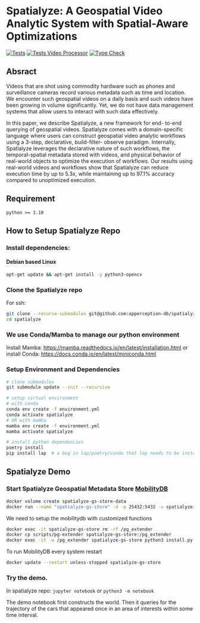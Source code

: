 # Spatialyze: A Geospatial Video Analytic System with Spatial-Aware Optimizations

[![Tests](https://github.com/apperception-db/spatialyze/actions/workflows/test.yml/badge.svg?branch=main)](https://github.com/apperception-db/spatialyze/actions?query=workflow%3Atest)
[![Tests Video Processor](https://github.com/apperception-db/spatialyze/actions/workflows/test-video-processor.yml/badge.svg?branch=main)](https://github.com/apperception-db/spatialyze/actions?query=workflow%3Atest-video-processor)
[![Type Check](https://github.com/apperception-db/spatialyze/actions/workflows/check.yml/badge.svg?branch=main)](https://github.com/apperception-db/spatialyze/actions?query=workflow%3Acheck)

## Absract
Videos that are shot using commodity hardware such as phones
and surveillance cameras record various metadata such as time and
location. We encounter such geospatial videos on a daily basis and
such videos have been growing in volume significantly. Yet, we
do not have data management systems that allow users to interact
with such data effectively.

In this paper, we describe Spatialyze, a new framework for end-
to-end querying of geospatial videos. Spatialyze comes with a
domain-specific language where users can construct geospatial
video analytic workflows using a 3-step, declarative, build-filter-
observe paradigm. Internally, Spatialyze leverages the declarative
nature of such workflows, the temporal-spatial metadata stored
with videos, and physical behavior of real-world objects to optimize
the execution of workflows. Our results using real-world videos
and workflows show that Spatialyze can reduce execution time by
up to 5.3x, while maintaining up to 97.1% accuracy compared to
unoptimized execution.

## Requirement
```
python >= 3.10
```

## How to Setup Spatialyze Repo
### Install dependencies:
#### Debian based Linux
```sh
apt-get update && apt-get install -y python3-opencv
```
### Clone the Spatialyze repo
For ssh:
```sh
git clone --recurse-submodules git@github.com:apperception-db/spatialyze.git
cd spatialyze
```

### We use Conda/Mamba to manage our python environment
Install Mamba: https://mamba.readthedocs.io/en/latest/installation.html
or install Conda: https://docs.conda.io/en/latest/miniconda.html

### Setup Environment and Dependencies
```sh
# clone submodules
git submodule update --init --recursive

# setup virtual environment
# with conda
conda env create -f environment.yml
conda activate spatialyze
# OR with mamba
mamba env create -f environment.yml
mamba activate spatialyze

# install python dependencies
poetry install
pip install lap  # a bug in lap/poetry/conda that lap needs to be installed using pip.
```

## Spatialyze Demo
### Start Spatialyze Geospatial Metadata Store [MobilityDB](https://github.com/MobilityDB/MobilityDB)
```sh
docker volume create spatialyze-gs-store-data
docker run --name "spatialyze-gs-store" -d -p 25432:5432 -v spatialyze-gs-store-data:/var/lib/postgresql mobilitydb/mobilitydb
```
We need to setup the mobilitydb with customized functions
```sh
docker exec -it spatialyze-gs-store rm -rf /pg_extender
docker cp scripts/pg-extender spatialyze-gs-store:/pg_extender
docker exec -it -w /pg_extender spatialyze-gs-store python3 install.py
```
To run MobilityDB every system restart
```sh
docker update --restart unless-stopped spatialyze-gs-store
```

### Try the demo.
In spatialyze repo:
`jupyter notebook` or `python3 -m notebook`

The demo notebook first constructs the world. Then it queries for the trajectory of the cars that appeared once in an area of interests within some time interval.
